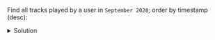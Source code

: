 Find all tracks played by a user in `September 2020`; order by timestamp (desc):

<details>
  <summary>Solution</summary>
```
SELECT timestamp, album_title, album_year, number, title
FROM tracks_by_user
WHERE id = 12345678-aaaa-bbbb-cccc-123456789abc 
  AND month = '2020-09-01';
```{{execute}}
</details>
